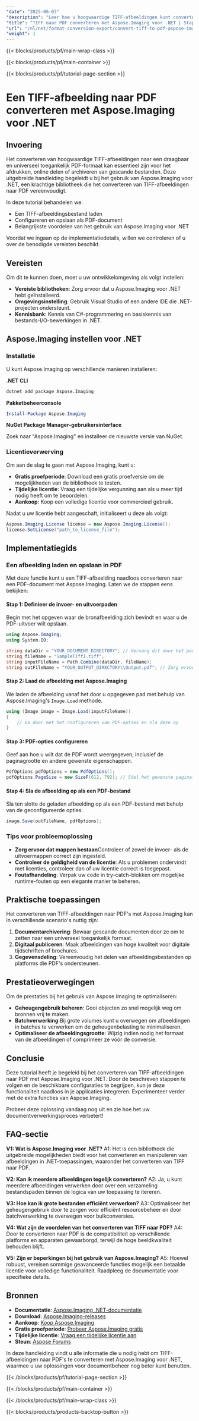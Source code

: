 ```yaml
---
"date": "2025-06-03"
"description": "Leer hoe u hoogwaardige TIFF-afbeeldingen kunt converteren naar breed toegankelijke PDF's met Aspose.Imaging voor .NET. Deze stapsgewijze handleiding behandelt alles van installatie tot implementatie."
"title": "TIFF naar PDF converteren met Aspose.Imaging voor .NET | Stapsgewijze handleiding"
"url": "/nl/net/format-conversion-export/convert-tiff-to-pdf-aspose-imaging-dotnet/"
"weight": 1
---
```


{{< blocks/products/pf/main-wrap-class >}}

{{< blocks/products/pf/main-container >}}

{{< blocks/products/pf/tutorial-page-section >}}
# Een TIFF-afbeelding naar PDF converteren met Aspose.Imaging voor .NET

## Invoering

Het converteren van hoogwaardige TIFF-afbeeldingen naar een draagbaar en universeel toegankelijk PDF-formaat kan essentieel zijn voor het afdrukken, online delen of archiveren van gescande bestanden. Deze uitgebreide handleiding begeleidt u bij het gebruik van Aspose.Imaging voor .NET, een krachtige bibliotheek die het converteren van TIFF-afbeeldingen naar PDF vereenvoudigt.

In deze tutorial behandelen we:
- Een TIFF-afbeeldingsbestand laden
- Configureren en opslaan als PDF-document
- Belangrijkste voordelen van het gebruik van Aspose.Imaging voor .NET

Voordat we ingaan op de implementatiedetails, willen we controleren of u over de benodigde vereisten beschikt.

## Vereisten

Om dit te kunnen doen, moet u uw ontwikkelomgeving als volgt instellen:
- **Vereiste bibliotheken**: Zorg ervoor dat u Aspose.Imaging voor .NET hebt geïnstalleerd.
- **Omgevingsinstelling**: Gebruik Visual Studio of een andere IDE die .NET-projecten ondersteunt.
- **Kennisbank**: Kennis van C#-programmering en basiskennis van bestands-I/O-bewerkingen in .NET.

## Aspose.Imaging instellen voor .NET

### Installatie

U kunt Aspose.Imaging op verschillende manieren installeren:

**.NET CLI**

```bash
dotnet add package Aspose.Imaging
```

**Pakketbeheerconsole**

```powershell
Install-Package Aspose.Imaging
```

**NuGet Package Manager-gebruikersinterface**

Zoek naar "Aspose.Imaging" en installeer de nieuwste versie van NuGet.

### Licentieverwerving

Om aan de slag te gaan met Aspose.Imaging, kunt u:
- **Gratis proefperiode**: Download een gratis proefversie om de mogelijkheden van de bibliotheek te testen.
- **Tijdelijke licentie**: Vraag een tijdelijke vergunning aan als u meer tijd nodig heeft om te beoordelen.
- **Aankoop**: Koop een volledige licentie voor commercieel gebruik.

Nadat u uw licentie hebt aangeschaft, initialiseert u deze als volgt:

```csharp
Aspose.Imaging.License license = new Aspose.Imaging.License();
license.SetLicense("path_to_license_file");
```

## Implementatiegids

### Een afbeelding laden en opslaan in PDF

Met deze functie kunt u een TIFF-afbeelding naadloos converteren naar een PDF-document met Aspose.Imaging. Laten we de stappen eens bekijken:

#### Stap 1: Definieer de invoer- en uitvoerpaden

Begin met het opgeven waar de bronafbeelding zich bevindt en waar u de PDF-uitvoer wilt opslaan.

```csharp
using Aspose.Imaging;
using System.IO;

string dataDir = "YOUR_DOCUMENT_DIRECTORY"; // Vervang dit door het pad van uw documentmap
string fileName = "SampleTiff1.tiff";
string inputFileName = Path.Combine(dataDir, fileName);
string outFileName = "YOUR_OUTPUT_DIRECTORY\\Output.pdf"; // Zorg ervoor dat deze map bestaat of maak hem aan
```

#### Stap 2: Laad de afbeelding met Aspose.Imaging

We laden de afbeelding vanaf het door u opgegeven pad met behulp van Aspose.Imaging's `Image.Load` methode.

```csharp
using (Image image = Image.Load(inputFileName))
{
    // Ga door met het configureren van PDF-opties en sla deze op
}
```

#### Stap 3: PDF-opties configureren

Geef aan hoe u wilt dat de PDF wordt weergegeven, inclusief de paginagrootte en andere gewenste eigenschappen.

```csharp
PdfOptions pdfOptions = new PdfOptions();
pdfOptions.PageSize = new SizeF(612, 792); // Stel het gewenste paginaformaat in voor de uitvoer-PDF
```

#### Stap 4: Sla de afbeelding op als een PDF-bestand

Sla ten slotte de geladen afbeelding op als een PDF-bestand met behulp van de geconfigureerde opties.

```csharp
image.Save(outFileName, pdfOptions);
```

### Tips voor probleemoplossing

- **Zorg ervoor dat mappen bestaan**Controleer of zowel de invoer- als de uitvoermappen correct zijn ingesteld.
- **Controleer de geldigheid van de licentie**: Als u problemen ondervindt met licenties, controleer dan of uw licentie correct is toegepast.
- **Foutafhandeling**: Verpak uw code in try-catch-blokken om mogelijke runtime-fouten op een elegante manier te beheren.

## Praktische toepassingen

Het converteren van TIFF-afbeeldingen naar PDF's met Aspose.Imaging kan in verschillende scenario's nuttig zijn:
1. **Documentarchivering**: Bewaar gescande documenten door ze om te zetten naar een universeel toegankelijk formaat.
2. **Digitaal publiceren**: Maak afbeeldingen van hoge kwaliteit voor digitale tijdschriften of brochures.
3. **Gegevensdeling**: Vereenvoudig het delen van afbeeldingsbestanden op platforms die PDF's ondersteunen.

## Prestatieoverwegingen

Om de prestaties bij het gebruik van Aspose.Imaging te optimaliseren:
- **Geheugengebruik beheren**: Gooi objecten zo snel mogelijk weg om bronnen vrij te maken.
- **Batchverwerking**:Bij grote volumes kunt u overwegen om afbeeldingen in batches te verwerken om de geheugenbelasting te minimaliseren.
- **Optimaliseer de afbeeldingsgrootte**: Wijzig indien nodig het formaat van de afbeeldingen of comprimeer ze vóór de conversie.

## Conclusie

Deze tutorial heeft je begeleid bij het converteren van TIFF-afbeeldingen naar PDF met Aspose.Imaging voor .NET. Door de beschreven stappen te volgen en de beschikbare configuraties te begrijpen, kun je deze functionaliteit naadloos in je applicaties integreren. Experimenteer verder met de extra functies van Aspose.Imaging.

Probeer deze oplossing vandaag nog uit en zie hoe het uw documentverwerkingsproces verbetert!

## FAQ-sectie

**V1: Wat is Aspose.Imaging voor .NET?**
A1: Het is een bibliotheek die uitgebreide mogelijkheden biedt voor het converteren en manipuleren van afbeeldingen in .NET-toepassingen, waaronder het converteren van TIFF naar PDF.

**V2: Kan ik meerdere afbeeldingen tegelijk converteren?**
A2: Ja, u kunt meerdere afbeeldingen verwerken door over een verzameling bestandspaden binnen de logica van uw toepassing te itereren.

**V3: Hoe kan ik grote bestanden efficiënt verwerken?**
A3: Optimaliseer het geheugengebruik door te zorgen voor efficiënt resourcebeheer en door batchverwerking te overwegen voor bulkconversies.

**V4: Wat zijn de voordelen van het converteren van TIFF naar PDF?**
A4: Door te converteren naar PDF is de compatibiliteit op verschillende platforms en apparaten gewaarborgd, terwijl de hoge beeldkwaliteit behouden blijft.

**V5: Zijn er beperkingen bij het gebruik van Aspose.Imaging?**
A5: Hoewel robuust, vereisen sommige geavanceerde functies mogelijk een betaalde licentie voor volledige functionaliteit. Raadpleeg de documentatie voor specifieke details.

## Bronnen

- **Documentatie**: [Aspose.Imaging .NET-documentatie](https://reference.aspose.com/imaging/net/)
- **Download**: [Aspose.Imaging-releases](https://releases.aspose.com/imaging/net/)
- **Aankoop**: [Koop Aspose.Imaging](https://purchase.aspose.com/buy)
- **Gratis proefperiode**: [Probeer Aspose.Imaging gratis](https://releases.aspose.com/imaging/net/)
- **Tijdelijke licentie**: [Vraag een tijdelijke licentie aan](https://purchase.aspose.com/temporary-license/)
- **Steun**: [Aspose Forums](https://forum.aspose.com/c/imaging/10)

In deze handleiding vindt u alle informatie die u nodig hebt om TIFF-afbeeldingen naar PDF's te converteren met Aspose.Imaging voor .NET, waarmee u uw oplossingen voor documentbeheer nog beter kunt benutten.

{{< /blocks/products/pf/tutorial-page-section >}}

{{< /blocks/products/pf/main-container >}}

{{< /blocks/products/pf/main-wrap-class >}}

{{< blocks/products/products-backtop-button >}}
